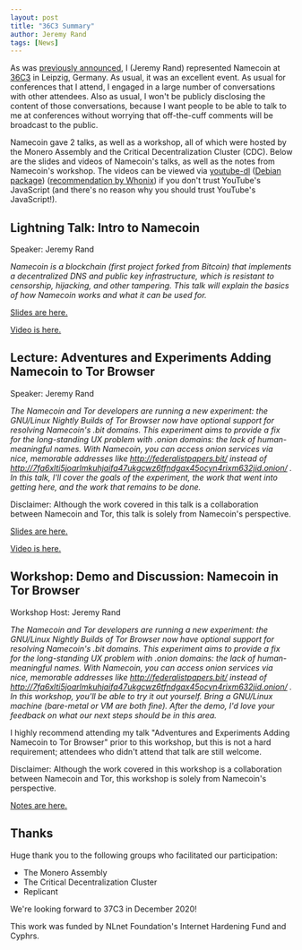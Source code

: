 ```yaml
---
layout: post
title: "36C3 Summary"
author: Jeremy Rand
tags: [News]
---
```


As was [previously announced]({{site.baseurl}}2019/12/20/36c3.html), I (Jeremy Rand) represented Namecoin at [36C3](https://events.ccc.de/congress/2019/wiki/index.php/Main_Page) in Leipzig, Germany.  As usual, it was an excellent event.  As usual for conferences that I attend, I engaged in a large number of conversations with other attendees.  Also as usual, I won't be publicly disclosing the content of those conversations, because I want people to be able to talk to me at conferences without worrying that off-the-cuff comments will be broadcast to the public.

Namecoin gave 2 talks, as well as a workshop, all of which were hosted by the Monero Assembly and the Critical Decentralization Cluster (CDC).  Below are the slides and videos of Namecoin's talks, as well as the notes from Namecoin's workshop.  The videos can be viewed via [youtube-dl](https://rg3.github.io/youtube-dl/) ([Debian package](https://packages.debian.org/buster/youtube-dl)) ([recommendation by Whonix](https://forums.whonix.org/t/vlc-apparmor-profile-wip-streaming-documentation-for-whonix-install-youtube-dl-by-default/2918)) if you don't trust YouTube's JavaScript (and there's no reason why you should trust YouTube's JavaScript!).

## Lightning Talk: Intro to Namecoin

Speaker: Jeremy Rand

*Namecoin is a blockchain (first project forked from Bitcoin) that implements a decentralized DNS and public key infrastructure, which is resistant to censorship, hijacking, and other tampering. This talk will explain the basics of how Namecoin works and what it can be used for.*

[Slides are here.]({{site.baseurl}}resources/presentations/36C3/Namecoin_Introduction_36C3_CDC.pdf)

[Video is here.](https://www.youtube.com/watch?v=b-sWa2YzJjE&list=PLsSYUeVwrHBn07zTBg7fGHRW5Kn_Z3FJL&index=9&t=0s)

## Lecture: Adventures and Experiments Adding Namecoin to Tor Browser

Speaker: Jeremy Rand

*The Namecoin and Tor developers are running a new experiment: the GNU/Linux Nightly Builds of Tor Browser now have optional support for resolving Namecoin's .bit domains. This experiment aims to provide a fix for the long-standing UX problem with .onion domains: the lack of human-meaningful names. With Namecoin, you can access onion services via nice, memorable addresses like http://federalistpapers.bit/ instead of http://7fa6xlti5joarlmkuhjaifa47ukgcwz6tfndgax45ocyn4rixm632jid.onion/ . In this talk, I'll cover the goals of the experiment, the work that went into getting here, and the work that remains to be done.*

Disclaimer: Although the work covered in this talk is a collaboration between Namecoin and Tor, this talk is solely from Namecoin's perspective.

[Slides are here.]({{site.baseurl}}resources/presentations/36C3/Adventures_and_Experiments_Adding_Namecoin_to_Tor_Browser_36C3_CDC.pdf)

[Video is here.](https://www.youtube.com/watch?v=7C6x0Duql5U&list=PLsSYUeVwrHBn07zTBg7fGHRW5Kn_Z3FJL&index=29&t=0s)

## Workshop: Demo and Discussion: Namecoin in Tor Browser

Workshop Host: Jeremy Rand

*The Namecoin and Tor developers are running a new experiment: the GNU/Linux Nightly Builds of Tor Browser now have optional support for resolving Namecoin's .bit domains. This experiment aims to provide a fix for the long-standing UX problem with .onion domains: the lack of human-meaningful names. With Namecoin, you can access onion services via nice, memorable addresses like http://federalistpapers.bit/ instead of http://7fa6xlti5joarlmkuhjaifa47ukgcwz6tfndgax45ocyn4rixm632jid.onion/ . In this workshop, you'll be able to try it out yourself. Bring a GNU/Linux machine (bare-metal or VM are both fine). After the demo, I'd love your feedback on what our next steps should be in this area.*

I highly recommend attending my talk "Adventures and Experiments Adding Namecoin to Tor Browser" prior to this workshop, but this is not a hard requirement; attendees who didn't attend that talk are still welcome.

Disclaimer: Although the work covered in this workshop is a collaboration between Namecoin and Tor, this workshop is solely from Namecoin's perspective.

[Notes are here.]({{site.baseurl}}resources/presentations/36C3/tor-workshop/)

## Thanks

Huge thank you to the following groups who facilitated our participation:

* The Monero Assembly
* The Critical Decentralization Cluster
* Replicant

We're looking forward to 37C3 in December 2020!

This work was funded by NLnet Foundation's Internet Hardening Fund and Cyphrs.
